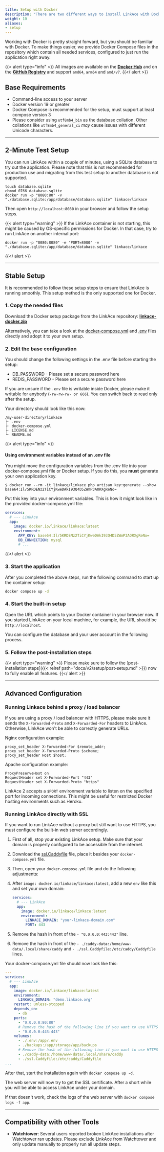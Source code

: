 ```yaml
---
title: Setup with Docker
description: "There are two different ways to install LinkAce with Docker: one container that contains both the application and a web server, and LinkAce as a stand-alone container with a separate web server."
weight: 10
aliases:
- setup
---
```


Working with Docker is pretty straight forward, but you should be familiar with Docker. To make things easier, we provide Docker Compose files in the repository which contain all needed services, configured to just run the application right away.

{{< alert type="info" >}}
All images are available on the [**Docker Hub**](https://hub.docker.com/r/linkace/linkace) and on the [**GitHub Registry**](https://github.com/Kovah/LinkAce/pkgs/container/linkace) and support `amd64`, `arm64` and `amd/v7`.
{{</ alert >}}

## Base Requirements

* Command-line access to your server
* Docker version 19 or greater
* Docker Compose is recommended for the setup, must support at least compose version 3
* Please consider using `utf8mb4_bin` as the database collation. Other collations like `utf8mb4_general_ci` _may_ cause issues with different Unicode characters.

---

## 2-Minute Test Setup

You can run LinkAce within a couple of minutes, using a SQLite database to try out the application. Please note that this is not recommended for production use and migrating from this test setup to another database is not supported.

```
touch database.sqlite
chmod 0766 database.sqlite
docker run -p "8080:80" -v "./database.sqlite:/app/database/database.sqlite" linkace/linkace
```

Then open `http://localhost:8080` in your browser and follow the setup steps.

{{< alert type="warning" >}}
If the LinkAce container is not starting, this might be caused by OS-specific permissions for Docker. In that case, try to run LinkAce on another internal port:
```
docker run -p "8080:8080" -e "PORT=8080" -v "./database.sqlite:/app/database/database.sqlite" linkace/linkace
```
{{</ alert >}}

---

## Stable Setup

It is recommended to follow these setup steps to ensure that LinkAce is running smoothly. This setup method is the only supported one for Docker. 


### 1. Copy the needed files

Download the Docker setup package from the LinkAce repository: [**linkace-docker.zip**](https://github.com/Kovah/LinkAce/releases/latest)

Alternatively, you can take a look at the [docker-compose.yml](https://github.com/Kovah/LinkAce/blob/2.x/docker-compose.production.yml) and [.env](https://github.com/Kovah/LinkAce/blob/2.x/.env.docker.production) files directly and adopt it to your own setup. 


### 2. Edit the base configuration

You should change the following settings in the .env file before starting the setup:

* DB_PASSWORD - Please set a secure password here
* REDIS_PASSWORD - Please set a secure password here

If you are unsure if the `.env` file is writable inside Docker, please make it writable for anybody (`-rw-rw-rw- or 666`). You can switch back to read only after the setup.

Your directory should look like this now:

```
/my-user-directory/linkace
├╴ .env
├╴ docker-compose.yml
├╴ LICENSE.md
└╴ README.md
```

{{< alert type="info" >}}
#### Using environment variables instead of an .env file

You might move the configuration variables from the .env file into your docker-compose.yml file or Docker setup. If you do this, you **must** generate your own application key.

```
$ docker run --rm -it linkace/linkace php artisan key:generate --show
base64:Il/5KRDENz2TiCYjKweDAkI93Q4D5ZWmP3AORXgReNo=
```

Put this key into your environment variables. This is how it might look like in the provided docker-compose.yml file:

```yaml {hl_lines=6}
services:
  # --- LinkAce
  app:
    image: docker.io/linkace/linkace:latest
    environment:
      APP_KEY: base64:Il/5KRDENz2TiCYjKweDAkI93Q4D5ZWmP3AORXgReNo=
      DB_CONNECTION: mysql
      # ...
```
{{</ alert >}}

### 3. Start the application

After you completed the above steps, run the following command to start up the container setup:

```bash
docker compose up -d
```


### 4. Start the built-in setup

Open the URL which points to your Docker container in your browser now. If you started LinkAce on your local machine, for example, the URL should be `http://localhost`.

You can configure the database and your user account in the following process.


### 5. Follow the post-installation steps

{{< alert type="warning" >}}
Please make sure to follow the [post-installation steps]({{< relref path="docs/v2/setup/post-setup.md" >}}) now to fully enable all features.
{{</ alert >}}


---


## Advanced Configuration

### Running Linkace behind a proxy / load balancer

If you are using a proxy / load balancer with HTTPS, please make sure it sends the `X-Forwarded-Proto` and `X-Forwarded-For` headers to LinkAce. Otherwise, LinkAce won't be able to correctly generate URLs.

Nginx configuration example:
```
proxy_set_header X-Forwarded-For $remote_addr;
proxy_set_header X-Forwarded-Proto $scheme; 
proxy_set_header Host $host; 
```

Apache configuration example:
```
ProxyPreserveHost on
RequestHeader set X-Forwarded-Port "443"
RequestHeader set X-Forwarded-Proto "https"
```

LinkAce 2 accepts a `$PORT` environment variable to listen on the specified port for incoming connections. This might be useful for restricted Docker hosting environments such as Heroku.


### Running LinkAce directly with SSL

If you want to run LinkAce without a proxy but still want to use HTTPS, you must configure the built-in web server accordingly.

1. First of all, stop your existing LinkAce setup. Make sure that your domain is properly configured to be accessible from the internet.

2. Download the [ssl.Caddyfile](https://github.com/Kovah/LinkAce/blob/2.x/resources/docker/ssl.Caddyfile) file, place it besides your `docker-compose.yml` file.

3. Then, open your `docker-compose.yml` file and do the following adjustments:

4. After `image: docker.io/linkace/linkace:latest`, add a new `env` like this and set your own domain:
   ```yaml
   services:
     # --- LinkAce
     app:
       image: docker.io/linkace/linkace:latest
       environment:
         LINKACE_DOMAIN: "your-linkace-domain.com"
         PORT: 443
   ```
5. Remove the hash in front of the `- "0.0.0.0:443:443"` line.
6. Remove the hash in front of the `- ./caddy-data:/home/www-data/.local/share/caddy` and `- ./ssl.Caddyfile:/etc/caddy/Caddyfile` lines.

Your docker-compose.yml file should now look like this:

```yaml {hl_lines=["6-7",14,"19-20"]}
---
services:
  # --- LinkAce
  app:
    image: docker.io/linkace/linkace:latest
    environment:
      LINKACE_DOMAIN: "demo.linkace.org"
    restart: unless-stopped
    depends_on:
      - db
    ports:
      - "0.0.0.0:80:80"
      # Remove the hash of the following line if you want to use HTTPS for this container
      - "0.0.0.0:443:443"
    volumes:
      - ./.env:/app/.env
      - ./backups:/app/storage/app/backups
      # Remove the hash of the following line if you want to use HTTPS for this container
      - ./caddy-data:/home/www-data/.local/share/caddy
      - ./ssl.Caddyfile:/etc/caddy/Caddyfile
...
```

After that, start the installation again with `docker compose up -d`.

The web server will now try to get the SSL certificate. After a short while you will be able to access LinkAce under your domain.

If that doesn't work, check the logs of the web server with `docker compose logs -f app`.

---

## Compatibility with other Tools

- **Watchtower**: Several users reported broken LinkAce installations after Watchtower ran updates. Please exclude LinkAce from Watchtower and only update manually to properly run all update steps.
